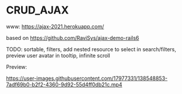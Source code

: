
# CRUD_AJAX

www: https://ajax-2021.herokuapp.com/

based on https://github.com/RaviSys/ajax-demo-rails6

TODO: sortable, filters, add nested resource to select in search/filters, preview user avatar in tooltip, infinite scroll

Preview:

https://user-images.githubusercontent.com/17977331/138548853-7adf69b0-b2f2-4360-9d92-55d4ff0db21c.mp4

